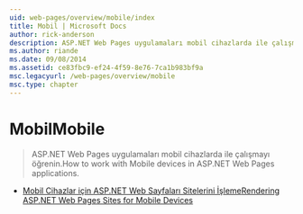 ```yaml
---
uid: web-pages/overview/mobile/index
title: Mobil | Microsoft Docs
author: rick-anderson
description: ASP.NET Web Pages uygulamaları mobil cihazlarda ile çalışmayı öğrenin.
ms.author: riande
ms.date: 09/08/2014
ms.assetid: ce83fbc9-ef24-4f59-8e76-7ca1b983bf9a
msc.legacyurl: /web-pages/overview/mobile
msc.type: chapter
---
```

<a name="mobile"></a><span data-ttu-id="c41f3-103">Mobil</span><span class="sxs-lookup"><span data-stu-id="c41f3-103">Mobile</span></span>
====================
> <span data-ttu-id="c41f3-104">ASP.NET Web Pages uygulamaları mobil cihazlarda ile çalışmayı öğrenin.</span><span class="sxs-lookup"><span data-stu-id="c41f3-104">How to work with Mobile devices in ASP.NET Web Pages applications.</span></span>


- [<span data-ttu-id="c41f3-105">Mobil Cihazlar için ASP.NET Web Sayfaları Sitelerini İşleme</span><span class="sxs-lookup"><span data-stu-id="c41f3-105">Rendering ASP.NET Web Pages Sites for Mobile Devices</span></span>](rendering-aspnet-web-pages-sites-for-mobile-devices.md)
